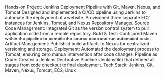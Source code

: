 Hands-on Project: Jenkins Deployment Pipeline with Git, Maven, Nexus, and Tomcat
Designed and implemented a CI/CD pipeline using Jenkins to automate the deployment of a website. Provisioned three separate EC2 instances for Jenkins, Tomcat, and Nexus Repository Manager.
Source Code Management: Integrated Git as the version control system to pull application code from a remote repository.
Build & Test: Configured Maven within the pipeline to compile the source code and run automated tests.
Artifact Management: Published build artifacts to Nexus for centralized versioning and storage.
Deployment: Automated the deployment process to Tomcat, ensuring zero manual intervention after code changes.
Pipeline as Code: Created a Jenkins Declarative Pipeline (Jenkinsfile) that defined all stages from code checkout to final deployment.
Tech Stack: Jenkins, Git, Maven, Nexus, Tomcat, EC2, Linux
